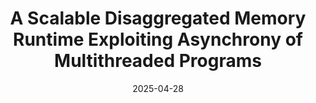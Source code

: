 ---
title: "A Scalable Disaggregated Memory Runtime Exploiting Asynchrony of Multithreaded Programs"
collection: publications
category: conferences
permalink: /publication/tobeadd
excerpt: 'xxx'
date: 2025-04-28
venue: 'NSDI25'
slidesurl: 'http://academicpages.github.io/files/slides3.pdf'
paperurl: 'http://academicpages.github.io/files/paper3.pdf'
citation: 'Your Name, You. (2015). &quot;Paper Title Number 3.&quot; <i>Journal 1</i>. 1(3).'
---
